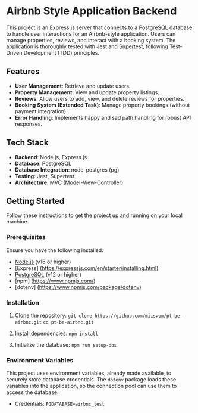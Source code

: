 # Airbnb Style Application Backend

This project is an Express.js server that connects to a PostgreSQL database to handle user interactions for an Airbnb-style application. Users can manage properties, reviews, and interact with a booking system. The application is thoroughly tested with Jest and Supertest, following Test-Driven Development (TDD) principles.

## Features

- **User Management**: Retrieve and update users.
- **Property Management**: View and update property listings.
- **Reviews**: Allow users to add, view, and delete reviews for properties.
- **Booking System (Extended Task)**: Manage property bookings (without payment integration).
- **Error Handling**: Implements happy and sad path handling for robust API responses.

## Tech Stack

- **Backend**: Node.js, Express.js
- **Database**: PostgreSQL
- **Database Integration**: node-postgres (pg)
- **Testing**: Jest, Supertest
- **Architecture**: MVC (Model-View-Controller)

## Getting Started

Follow these instructions to get the project up and running on your local machine.

### Prerequisites

Ensure you have the following installed:
- [Node.js](https://nodejs.org/) (v16 or higher)
- [Express] (https://expressjs.com/en/starter/installing.html)
- [PostgreSQL](https://www.postgresql.org/) (v12 or higher)
- [npm] (https://www.npmjs.com/)
- [dotenv] (https://www.npmjs.com/package/dotenv)

### Installation

1. Clone the repository:
   ``git clone https://github.com/miiswom/pt-be-airbnc.git``
   ``cd pt-be-airbnc.git``

2. Install dependencies:
   `npm install`

3. Initialize the database:
   `npm run setup-dbs`

### Environment Variables

This project uses environment variables, already made available, to securely store database credentials. The `dotenv` package loads these variables into the application, so the connection pool can use them to access the database. 

- Credentials:
`PGDATABASE=airbnc_test`
